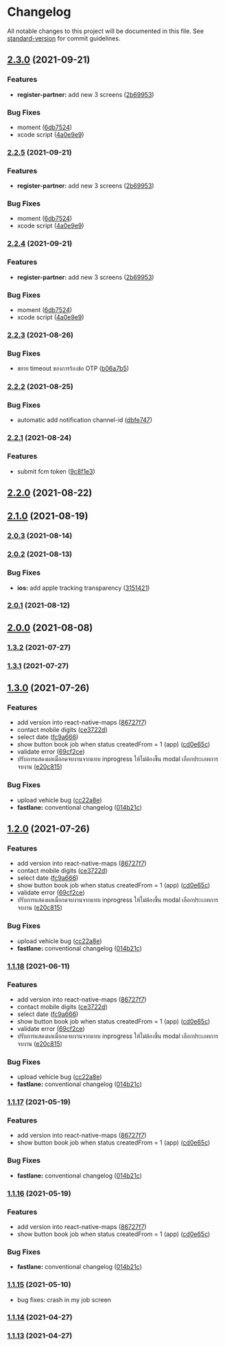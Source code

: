 # Changelog

All notable changes to this project will be documented in this file. See [standard-version](https://github.com/conventional-changelog/standard-version) for commit guidelines.

## [2.3.0](https://git-codecommit.ap-southeast-1.amazonaws.com///compare/v2.2.3...v2.3.0) (2021-09-21)


### Features

* **register-partner:** add new 3 screens ([2b69953](https://git-codecommit.ap-southeast-1.amazonaws.com///commit/2b69953aecfcdb00cdf86b45c76664115f8d5f80))


### Bug Fixes

* moment ([6db7524](https://git-codecommit.ap-southeast-1.amazonaws.com///commit/6db7524c5ffe9c0b27c52b603ee541c9df370e87))
* xcode script ([4a0e9e9](https://git-codecommit.ap-southeast-1.amazonaws.com///commit/4a0e9e993f2eb4bf23c3b79833a92e2bbd255a31))

### [2.2.5](https://git-codecommit.ap-southeast-1.amazonaws.com///compare/v2.2.3...v2.2.5) (2021-09-21)


### Features

* **register-partner:** add new 3 screens ([2b69953](https://git-codecommit.ap-southeast-1.amazonaws.com///commit/2b69953aecfcdb00cdf86b45c76664115f8d5f80))


### Bug Fixes

* moment ([6db7524](https://git-codecommit.ap-southeast-1.amazonaws.com///commit/6db7524c5ffe9c0b27c52b603ee541c9df370e87))
* xcode script ([4a0e9e9](https://git-codecommit.ap-southeast-1.amazonaws.com///commit/4a0e9e993f2eb4bf23c3b79833a92e2bbd255a31))

### [2.2.4](https://git-codecommit.ap-southeast-1.amazonaws.com///compare/v2.2.3...v2.2.4) (2021-09-21)


### Features

* **register-partner:** add new 3 screens ([2b69953](https://git-codecommit.ap-southeast-1.amazonaws.com///commit/2b69953aecfcdb00cdf86b45c76664115f8d5f80))


### Bug Fixes

* moment ([6db7524](https://git-codecommit.ap-southeast-1.amazonaws.com///commit/6db7524c5ffe9c0b27c52b603ee541c9df370e87))
* xcode script ([4a0e9e9](https://git-codecommit.ap-southeast-1.amazonaws.com///commit/4a0e9e993f2eb4bf23c3b79833a92e2bbd255a31))

### [2.2.3](https://git-codecommit.ap-southeast-1.amazonaws.com///compare/v2.2.2...v2.2.3) (2021-08-26)


### Bug Fixes

* ขยาย timeout ของการร้องข้อ OTP ([b06a7b5](https://git-codecommit.ap-southeast-1.amazonaws.com///commit/b06a7b546a298740e8909a1d9c674b1c21d80480))

### [2.2.2](https://git-codecommit.ap-southeast-1.amazonaws.com///compare/v2.2.1...v2.2.2) (2021-08-25)


### Bug Fixes

* automatic add notification channel-id ([dbfe747](https://git-codecommit.ap-southeast-1.amazonaws.com///commit/dbfe74788e85b8c801b34746d916d95e31ef8540))

### [2.2.1](https://git-codecommit.ap-southeast-1.amazonaws.com///compare/v2.1.0...v2.2.1) (2021-08-24)


### Features

* submit fcm token ([9c8f1e3](https://git-codecommit.ap-southeast-1.amazonaws.com///commit/9c8f1e327abff486f5006fc548de2b64a7541d60))

## [2.2.0](https://git-codecommit.ap-southeast-1.amazonaws.com///compare/v2.1.0...v2.2.0) (2021-08-22)

## [2.1.0](https://git-codecommit.ap-southeast-1.amazonaws.com///compare/v2.0.4...v2.1.0) (2021-08-19)

### [2.0.3](https://git-codecommit.ap-southeast-1.amazonaws.com///compare/v2.0.2...v2.0.3) (2021-08-14)

### [2.0.2](https://git-codecommit.ap-southeast-1.amazonaws.com///compare/v2.0.1...v2.0.2) (2021-08-13)


### Bug Fixes

* **ios:** add apple tracking transparency ([3151421](https://git-codecommit.ap-southeast-1.amazonaws.com///commit/3151421da72e4a6f7dfdcb84e01a49ded965136f))

### [2.0.1](https://git-codecommit.ap-southeast-1.amazonaws.com///compare/v1.2.0...v2.0.1) (2021-08-12)

## [2.0.0](https://git-codecommit.ap-southeast-1.amazonaws.com///compare/v1.2.0...v2.0.0) (2021-08-08)

### [1.3.2](https://git-codecommit.ap-southeast-1.amazonaws.com///compare/v1.2.0...v1.3.2) (2021-07-27)

### [1.3.1](https://git-codecommit.ap-southeast-1.amazonaws.com///compare/v1.2.0...v1.3.1) (2021-07-27)

## [1.3.0](https://git-codecommit.ap-southeast-1.amazonaws.com///compare/v1.1.15...v1.3.0) (2021-07-26)


### Features

* add version into react-native-maps ([86727f7](https://git-codecommit.ap-southeast-1.amazonaws.com///commit/86727f7b9be9f98999544ceb6a24b868eaba2681))
* contact mobile digits ([ce3722d](https://git-codecommit.ap-southeast-1.amazonaws.com///commit/ce3722d9cdc73e69039cddcee826337ec4876607))
* select date ([fc9a666](https://git-codecommit.ap-southeast-1.amazonaws.com///commit/fc9a666375027638d2da3ff2f3b7adf98c93a379))
* show button book job when status createdFrom = 1 (app) ([cd0e65c](https://git-codecommit.ap-southeast-1.amazonaws.com///commit/cd0e65c10c9d677d7edd3bcdccab988b8d6cd4b1))
* validate error ([69cf2ce](https://git-codecommit.ap-southeast-1.amazonaws.com///commit/69cf2ced60aab4cbf572950e708f9cb7e53d4f3c))
* ปรับการแสดงผลเมื่อกดจบงานจากแทบ inprogress ให้ไม่ต้องขึ้น modal เลือกประเภทการจบงาน ([e20c815](https://git-codecommit.ap-southeast-1.amazonaws.com///commit/e20c815dfe8b0d72701f091de80b57452a49b66a))


### Bug Fixes

* upload vehicle bug ([cc22a8e](https://git-codecommit.ap-southeast-1.amazonaws.com///commit/cc22a8e34b4550433f6db894b7b3721f38de2cce))
* **fastlane:** conventional changelog ([014b21c](https://git-codecommit.ap-southeast-1.amazonaws.com///commit/014b21cf8c3e8055e8ea9da588aa8f9dd778beca))

## [1.2.0](https://git-codecommit.ap-southeast-1.amazonaws.com///compare/v1.1.15...v1.2.0) (2021-07-26)


### Features

* add version into react-native-maps ([86727f7](https://git-codecommit.ap-southeast-1.amazonaws.com///commit/86727f7b9be9f98999544ceb6a24b868eaba2681))
* contact mobile digits ([ce3722d](https://git-codecommit.ap-southeast-1.amazonaws.com///commit/ce3722d9cdc73e69039cddcee826337ec4876607))
* select date ([fc9a666](https://git-codecommit.ap-southeast-1.amazonaws.com///commit/fc9a666375027638d2da3ff2f3b7adf98c93a379))
* show button book job when status createdFrom = 1 (app) ([cd0e65c](https://git-codecommit.ap-southeast-1.amazonaws.com///commit/cd0e65c10c9d677d7edd3bcdccab988b8d6cd4b1))
* validate error ([69cf2ce](https://git-codecommit.ap-southeast-1.amazonaws.com///commit/69cf2ced60aab4cbf572950e708f9cb7e53d4f3c))
* ปรับการแสดงผลเมื่อกดจบงานจากแทบ inprogress ให้ไม่ต้องขึ้น modal เลือกประเภทการจบงาน ([e20c815](https://git-codecommit.ap-southeast-1.amazonaws.com///commit/e20c815dfe8b0d72701f091de80b57452a49b66a))


### Bug Fixes

* upload vehicle bug ([cc22a8e](https://git-codecommit.ap-southeast-1.amazonaws.com///commit/cc22a8e34b4550433f6db894b7b3721f38de2cce))
* **fastlane:** conventional changelog ([014b21c](https://git-codecommit.ap-southeast-1.amazonaws.com///commit/014b21cf8c3e8055e8ea9da588aa8f9dd778beca))

### [1.1.18](https://git-codecommit.ap-southeast-1.amazonaws.com///compare/v1.1.15...v1.1.18) (2021-06-11)


### Features

* add version into react-native-maps ([86727f7](https://git-codecommit.ap-southeast-1.amazonaws.com///commit/86727f7b9be9f98999544ceb6a24b868eaba2681))
* contact mobile digits ([ce3722d](https://git-codecommit.ap-southeast-1.amazonaws.com///commit/ce3722d9cdc73e69039cddcee826337ec4876607))
* select date ([fc9a666](https://git-codecommit.ap-southeast-1.amazonaws.com///commit/fc9a666375027638d2da3ff2f3b7adf98c93a379))
* show button book job when status createdFrom = 1 (app) ([cd0e65c](https://git-codecommit.ap-southeast-1.amazonaws.com///commit/cd0e65c10c9d677d7edd3bcdccab988b8d6cd4b1))
* validate error ([69cf2ce](https://git-codecommit.ap-southeast-1.amazonaws.com///commit/69cf2ced60aab4cbf572950e708f9cb7e53d4f3c))
* ปรับการแสดงผลเมื่อกดจบงานจากแทบ inprogress ให้ไม่ต้องขึ้น modal เลือกประเภทการจบงาน ([e20c815](https://git-codecommit.ap-southeast-1.amazonaws.com///commit/e20c815dfe8b0d72701f091de80b57452a49b66a))


### Bug Fixes

* upload vehicle bug ([cc22a8e](https://git-codecommit.ap-southeast-1.amazonaws.com///commit/cc22a8e34b4550433f6db894b7b3721f38de2cce))
* **fastlane:** conventional changelog ([014b21c](https://git-codecommit.ap-southeast-1.amazonaws.com///commit/014b21cf8c3e8055e8ea9da588aa8f9dd778beca))

### [1.1.17](https://git-codecommit.ap-southeast-1.amazonaws.com///compare/v1.1.15...v1.1.17) (2021-05-19)


### Features

* add version into react-native-maps ([86727f7](https://git-codecommit.ap-southeast-1.amazonaws.com///commit/86727f7b9be9f98999544ceb6a24b868eaba2681))
* show button book job when status createdFrom = 1 (app) ([cd0e65c](https://git-codecommit.ap-southeast-1.amazonaws.com///commit/cd0e65c10c9d677d7edd3bcdccab988b8d6cd4b1))


### Bug Fixes

* **fastlane:** conventional changelog ([014b21c](https://git-codecommit.ap-southeast-1.amazonaws.com///commit/014b21cf8c3e8055e8ea9da588aa8f9dd778beca))

### [1.1.16](https://git-codecommit.ap-southeast-1.amazonaws.com///compare/v1.1.15...v1.1.16) (2021-05-19)


### Features

* add version into react-native-maps ([86727f7](https://git-codecommit.ap-southeast-1.amazonaws.com///commit/86727f7b9be9f98999544ceb6a24b868eaba2681))
* show button book job when status createdFrom = 1 (app) ([cd0e65c](https://git-codecommit.ap-southeast-1.amazonaws.com///commit/cd0e65c10c9d677d7edd3bcdccab988b8d6cd4b1))


### Bug Fixes

* **fastlane:** conventional changelog ([014b21c](https://git-codecommit.ap-southeast-1.amazonaws.com///commit/014b21cf8c3e8055e8ea9da588aa8f9dd778beca))

### [1.1.15](https://git-codecommit.ap-southeast-1.amazonaws.com///compare/v1.1.14...v1.1.15) (2021-05-10)

* bug fixes: crash in my job screen

### [1.1.14](https://git-codecommit.ap-southeast-1.amazonaws.com///compare/v1.1.13...v1.1.14) (2021-04-27)

### [1.1.13](https://git-codecommit.ap-southeast-1.amazonaws.com///compare/v1.1.12...v1.1.13) (2021-04-27)
